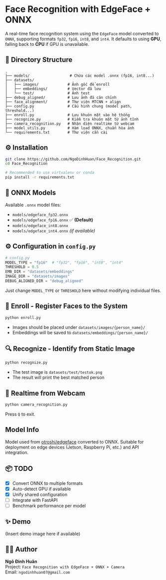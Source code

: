 
# Face Recognition with EdgeFace + ONNX

A real-time face recognition system using the `EdgeFace` model converted to `ONNX`, supporting formats `fp32`, `fp16`, `int8`, and `int4`. It defaults to using **GPU**, falling back to **CPU** if GPU is unavailable.

## 📁 Directory Structure

```
.
├── models/                  # Chứa các model .onnx (fp16, int8...)
├── datasets/
│   ├── images/             # Ảnh gốc để enroll
│   ├── embeddings/         # Vector đã lưu
│   └── test/               # Ảnh test
├── debug_aligned/          # Lưu ảnh đã căn chỉnh
├── face_alignment/         # Thư viện MTCNN + align
├── config.py               # Cấu hình chung (model path, threshold...)
├── enroll.py               # Lưu khuôn mặt vào hệ thống
├── recognize.py            # Kiểm tra khuôn mặt từ ảnh tĩnh
├── camera_recognition.py   # Nhận diện realtime từ webcam
├── model_utils.py          # Hàm load ONNX, chuẩn hóa ảnh
└── requirements.txt        # Thư viện cần cài
```

## ⚙️ Installation

```bash
git clone https://github.com/NgoDinhHuan/Face_Recognition.git
cd Face_Recognition

# Recommended to use virtualenv or conda
pip install -r requirements.txt
```

## 🧪 ONNX Models

Available `.onnx` model files:

- `models/edgeface_fp32.onnx`
- `models/edgeface_fp16.onnx` ✅ **(Default)**
- `models/edgeface_int8.onnx`
- `models/edgeface_int4.onnx` *(if available)*

## ⚙️ Configuration in `config.py`

```python
# config.py
MODEL_TYPE = "fp16"  # "fp32", "fp16", "int8", "int4"
THRESHOLD = 0.5
EMB_DIR = "datasets/embeddings"
IMAGE_DIR = "datasets/images"
DEBUG_ALIGNED_DIR = "debug_aligned"
```

Just change `MODEL_TYPE` or `THRESHOLD` here without modifying individual files.

## 📌 Enroll - Register Faces to the System

```bash
python enroll.py
```

- Images should be placed under `datasets/images/{person_name}/`
- Embeddings will be saved to `datasets/embeddings/{person_name}/`

## 🔍 Recognize - Identify from Static Image

```bash
python recognize.py
```

- The test image is `datasets/test/testok.png`
- The result will print the best matched person

## 🎥 Realtime from Webcam

```bash
python camera_recognition.py
```

Press `Q` to exit.

##  Model Info

Model used from [otroshi/edgeface](https://github.com/otroshi/edgeface) converted to ONNX. Suitable for deployment on edge devices (Jetson, Raspberry Pi, etc.) and API integration.

## 📦 TODO

- [x] Convert ONNX to multiple formats
- [x] Auto-detect GPU if available
- [x] Unify shared configuration
- [ ] Integrate with FastAPI
- [ ] Benchmark performance per model

## ✨ Demo

(Insert demo image here if available)

## 🧑‍💻 Author

**Ngô Đình Huân**  
Project: `Face Recognition with EdgeFace + ONNX + Camera`  
Email: `ngodinhhuan07@gmail.com`
